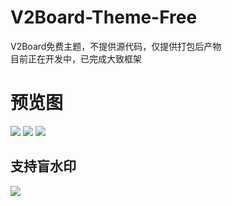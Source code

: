 # V2Board-Theme-Free

V2Board免费主题，不提供源代码，仅提供打包后产物  
目前正在开发中，已完成大致框架  

# 预览图
![](https://cdn-fusion.imgimg.cc/i/2023/YG7QZscNpAgObjMt.png)
![](https://cdn-fusion.imgimg.cc/i/2023/kYruHsyUtLHjmZun.png)
![](https://cdn-fusion.imgimg.cc/i/2023/73PBXhfXxaLcCTqZ.png)
## 支持盲水印
![](https://cdn-fusion.imgimg.cc/i/2023/Mvr91vCLwN2Vamqz.png)